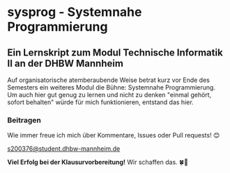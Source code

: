 # sysprog - Systemnahe Programmierung
## Ein Lernskript zum Modul Technische Informatik II an der DHBW Mannheim
Auf organisatorische atemberaubende Weise betrat kurz vor Ende des Semesters ein weiteres Modul die Bühne: Systemnahe Programmierung.
Um auch hier gut genug zu lernen und nicht zu denken "einmal gehört, sofort behalten" würde für mich funktionieren, entstand das hier. 

### Beitragen
Wie immer freue ich mich über Kommentare, Issues oder Pull requests! 😊 

s200376@student.dhbw-mannheim.de

**Viel Erfolg bei der Klausurvorbereitung!** Wir schaffen das. 🍀🥳
